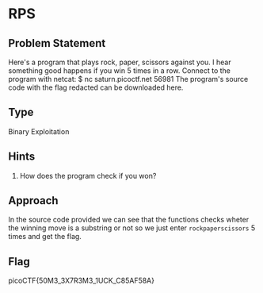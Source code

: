 # RPS

## Problem Statement

Here's a program that plays rock, paper, scissors against you. I hear something good happens if you win 5 times in a row.
Connect to the program with netcat:
$ nc saturn.picoctf.net 56981
The program's source code with the flag redacted can be downloaded here.

## Type

Binary Exploitation

## Hints

1. How does the program check if you won?

## Approach

In the source code provided we can see that the functions checks wheter the winning move is a substring or not so we just enter `rockpaperscissors` 5 times and get the flag. 

## Flag

picoCTF{50M3_3X7R3M3_1UCK_C85AF58A}